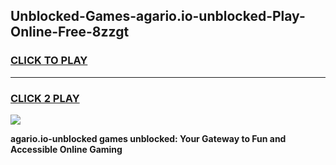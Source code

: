 
## Unblocked-Games-agario.io-unblocked-Play-Online-Free-8zzgt
<h3>
<a href="https://premium76.site?title=agario.io-unblocked&ref=26A">CLICK TO PLAY</a></h3>
<hr>

<h3>
<a href="https://premium76.site?title=agario.io-unblocked&ref=26A">CLICK 2 PLAY</a>
  
</h3>

<a href="https://premium76.site?title=agario.io-unblocked&ref=26A"><img src="https://clearcache.store/games.png"></a>


**agario.io-unblocked games unblocked: Your Gateway to Fun and Accessible Online Gaming**
